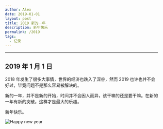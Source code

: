 ```yaml
---
author: Alex
date: 2019-01-01
layout: post
title: 2019 新的一年
description: 新年快乐
permalink: /2019
tags: 
  - 记录
---
```


--------------

## 2019 年 1 月 1 日

2018 年发生了很多大事情，世界的经济也跌入了深谷，然而 2019 也许也并不会好过，毕竟问题不是那么容易被解决的。

新的一年，并不是新的开始，时间并不会因人而异，该干嘛的还是要干嘛。在新的一年有新的突破，这样才是最大的乐趣。

新年快乐。

![Happy new year](/assets/images/stickers/new-year.jpg)
